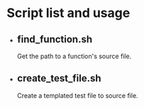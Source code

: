 # Script list and usage

 - ## find_function.sh
    Get the path to a function's source file.


 - ## create_test_file.sh
    Create a templated test file to source file.

